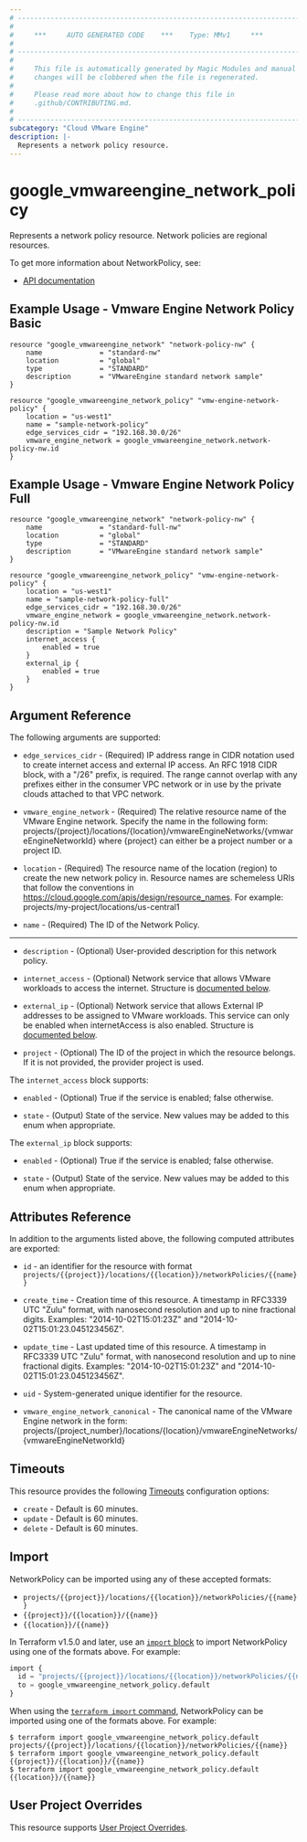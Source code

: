 ```yaml
---
# ----------------------------------------------------------------------------
#
#     ***     AUTO GENERATED CODE    ***    Type: MMv1     ***
#
# ----------------------------------------------------------------------------
#
#     This file is automatically generated by Magic Modules and manual
#     changes will be clobbered when the file is regenerated.
#
#     Please read more about how to change this file in
#     .github/CONTRIBUTING.md.
#
# ----------------------------------------------------------------------------
subcategory: "Cloud VMware Engine"
description: |-
  Represents a network policy resource.
---
```


# google\_vmwareengine\_network\_policy

Represents a network policy resource. Network policies are regional resources.


To get more information about NetworkPolicy, see:

* [API documentation](https://cloud.google.com/vmware-engine/docs/reference/rest/v1/projects.locations.networkPolicies)

## Example Usage - Vmware Engine Network Policy Basic


```hcl
resource "google_vmwareengine_network" "network-policy-nw" {
    name              = "standard-nw"
    location          = "global" 
    type              = "STANDARD"
    description       = "VMwareEngine standard network sample"
}

resource "google_vmwareengine_network_policy" "vmw-engine-network-policy" {
    location = "us-west1"
    name = "sample-network-policy"
    edge_services_cidr = "192.168.30.0/26"
    vmware_engine_network = google_vmwareengine_network.network-policy-nw.id
}
```
## Example Usage - Vmware Engine Network Policy Full


```hcl
resource "google_vmwareengine_network" "network-policy-nw" {
    name              = "standard-full-nw"
    location          = "global" 
    type              = "STANDARD"
    description       = "VMwareEngine standard network sample"
}

resource "google_vmwareengine_network_policy" "vmw-engine-network-policy" {
    location = "us-west1"
    name = "sample-network-policy-full"
    edge_services_cidr = "192.168.30.0/26"
    vmware_engine_network = google_vmwareengine_network.network-policy-nw.id
    description = "Sample Network Policy"
    internet_access {
        enabled = true
    }
    external_ip {
        enabled = true
    }
}
```

## Argument Reference

The following arguments are supported:


* `edge_services_cidr` -
  (Required)
  IP address range in CIDR notation used to create internet access and external IP access.
  An RFC 1918 CIDR block, with a "/26" prefix, is required. The range cannot overlap with any
  prefixes either in the consumer VPC network or in use by the private clouds attached to that VPC network.

* `vmware_engine_network` -
  (Required)
  The relative resource name of the VMware Engine network. Specify the name in the following form:
  projects/{project}/locations/{location}/vmwareEngineNetworks/{vmwareEngineNetworkId} where {project}
  can either be a project number or a project ID.

* `location` -
  (Required)
  The resource name of the location (region) to create the new network policy in.
  Resource names are schemeless URIs that follow the conventions in https://cloud.google.com/apis/design/resource_names.
  For example: projects/my-project/locations/us-central1

* `name` -
  (Required)
  The ID of the Network Policy.


- - -


* `description` -
  (Optional)
  User-provided description for this network policy.

* `internet_access` -
  (Optional)
  Network service that allows VMware workloads to access the internet.
  Structure is [documented below](#nested_internet_access).

* `external_ip` -
  (Optional)
  Network service that allows External IP addresses to be assigned to VMware workloads.
  This service can only be enabled when internetAccess is also enabled.
  Structure is [documented below](#nested_external_ip).

* `project` - (Optional) The ID of the project in which the resource belongs.
    If it is not provided, the provider project is used.


<a name="nested_internet_access"></a>The `internet_access` block supports:

* `enabled` -
  (Optional)
  True if the service is enabled; false otherwise.

* `state` -
  (Output)
  State of the service. New values may be added to this enum when appropriate.

<a name="nested_external_ip"></a>The `external_ip` block supports:

* `enabled` -
  (Optional)
  True if the service is enabled; false otherwise.

* `state` -
  (Output)
  State of the service. New values may be added to this enum when appropriate.

## Attributes Reference

In addition to the arguments listed above, the following computed attributes are exported:

* `id` - an identifier for the resource with format `projects/{{project}}/locations/{{location}}/networkPolicies/{{name}}`

* `create_time` -
  Creation time of this resource.
  A timestamp in RFC3339 UTC "Zulu" format, with nanosecond resolution and
  up to nine fractional digits. Examples: "2014-10-02T15:01:23Z" and "2014-10-02T15:01:23.045123456Z".

* `update_time` -
  Last updated time of this resource.
  A timestamp in RFC3339 UTC "Zulu" format, with nanosecond resolution and up to nine
  fractional digits. Examples: "2014-10-02T15:01:23Z" and "2014-10-02T15:01:23.045123456Z".

* `uid` -
  System-generated unique identifier for the resource.

* `vmware_engine_network_canonical` -
  The canonical name of the VMware Engine network in the form:
  projects/{project_number}/locations/{location}/vmwareEngineNetworks/{vmwareEngineNetworkId}


## Timeouts

This resource provides the following
[Timeouts](https://developer.hashicorp.com/terraform/plugin/sdkv2/resources/retries-and-customizable-timeouts) configuration options:

- `create` - Default is 60 minutes.
- `update` - Default is 60 minutes.
- `delete` - Default is 60 minutes.

## Import


NetworkPolicy can be imported using any of these accepted formats:

* `projects/{{project}}/locations/{{location}}/networkPolicies/{{name}}`
* `{{project}}/{{location}}/{{name}}`
* `{{location}}/{{name}}`


In Terraform v1.5.0 and later, use an [`import` block](https://developer.hashicorp.com/terraform/language/import) to import NetworkPolicy using one of the formats above. For example:

```tf
import {
  id = "projects/{{project}}/locations/{{location}}/networkPolicies/{{name}}"
  to = google_vmwareengine_network_policy.default
}
```

When using the [`terraform import` command](https://developer.hashicorp.com/terraform/cli/commands/import), NetworkPolicy can be imported using one of the formats above. For example:

```
$ terraform import google_vmwareengine_network_policy.default projects/{{project}}/locations/{{location}}/networkPolicies/{{name}}
$ terraform import google_vmwareengine_network_policy.default {{project}}/{{location}}/{{name}}
$ terraform import google_vmwareengine_network_policy.default {{location}}/{{name}}
```

## User Project Overrides

This resource supports [User Project Overrides](https://registry.terraform.io/providers/hashicorp/google/latest/docs/guides/provider_reference#user_project_override).
